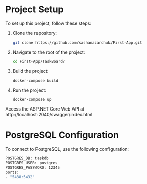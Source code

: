 # Project Setup

To set up this project, follow these steps:

1. Clone the repository:

   ```bash
   git clone https://github.com/sashanazarchuk/First-App.git

2. Navigate to the root of the project:

   ```bash
   cd First-App/TaskBoard/
   ```
3. Build the project:

   ```bash
   docker-compose build
   ```
4. Run the project:

   ```bash
   docker-compose up
   ```
Access the ASP.NET Core Web API at http://localhost:2040/swagger/index.html

# PostgreSQL Configuration
To connect to PostgreSQL, use the following configuration:
   
   ```bash
POSTGRES_DB: taskdb
POSTGRES_USER: postgres
POSTGRES_PASSWORD: 12345
ports:
   - "5438:5432"
